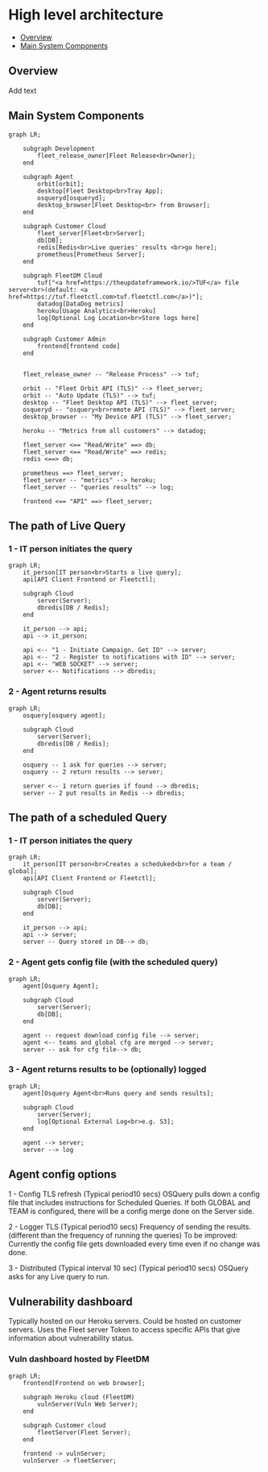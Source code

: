 # High level architecture

- [Overview](#overview)
- [Main System Components](#main-system-components)

## Overview

Add text

## Main System Components

```mermaid
graph LR;
    
    subgraph Development
        fleet_release_owner[Fleet Release<br>Owner];
    end

    subgraph Agent
        orbit[orbit];
        desktop[Fleet Desktop<br>Tray App];
        osqueryd[osqueryd];
        desktop_browser[Fleet Desktop<br> from Browser];
    end

    subgraph Customer Cloud
        fleet_server[Fleet<br>Server];
        db[DB];
        redis[Redis<br>Live queries' results <br>go here];
        prometheus[Prometheus Server];
    end

    subgraph FleetDM Cloud
        tuf["<a href=https://theupdateframework.io/>TUF</a> file server<br>(default: <a href=https://tuf.fleetctl.com>tuf.fleetctl.com</a>)"];
        datadog[DataDog metrics]
        heroku[Usage Analytics<br>Heroku]
        log[Optional Log Location<br>Store logs here]
    end

    subgraph Customer Admin
        frontend[frontend code]
    end


    fleet_release_owner -- "Release Process" --> tuf;

    orbit -- "Fleet Orbit API (TLS)" --> fleet_server;
    orbit -- "Auto Update (TLS)" --> tuf;
    desktop -- "Fleet Desktop API (TLS)" --> fleet_server;
    osqueryd -- "osquery<br>remote API (TLS)" --> fleet_server;
    desktop_browser -- "My Device API (TLS)" --> fleet_server;

    heroku -- "Metrics from all customers" --> datadog;

    fleet_server <== "Read/Write" ==> db;
    fleet_server <== "Read/Write" ==> redis;
    redis <==> db;

    prometheus ==> fleet_server;
    fleet_server -- "metrics" --> heroku;
    fleet_server -- "queries results" --> log;

    frontend <== "API" ==> fleet_server;

```



## The path of Live Query

### 1 - IT person initiates the query
```mermaid
graph LR;
    it_person[IT person<br>Starts a live query];
    api[API Client Frontend or Fleetctl];

    subgraph Cloud
        server(Server);
        dbredis[DB / Redis];
    end

    it_person --> api;
    api --> it_person;

    api <-- "1 - Initiate Campaign. Get ID" --> server;
    api <-- "2 - Register to notifications with ID" --> server;
    api <-- "WEB SOCKET" --> server;
    server <-- Notifications --> dbredis;

```

### 2 - Agent returns results
```mermaid
graph LR;
    osquery[osquery agent];

    subgraph Cloud
        server(Server);
        dbredis[DB / Redis];
    end

    osquery -- 1 ask for queries --> server;
    osquery -- 2 return results --> server;

    server <-- 1 return queries if found --> dbredis;
    server -- 2 put results in Redis --> dbredis;

```

## The path of a scheduled Query

### 1 - IT person initiates the query
```mermaid
graph LR;
    it_person[IT person<br>Creates a scheduked<br>for a team / global];
    api[API Client Frontend or Fleetctl];

    subgraph Cloud
        server(Server);
        db[DB];
    end

    it_person --> api;
    api --> server;
    server -- Query stored in DB--> db;
```
### 2 - Agent gets config file (with the scheduled query)
```mermaid
graph LR;
    agent[Osquery Agent];

    subgraph Cloud
        server(Server);
        db[DB];
    end

    agent -- request download config file --> server;
    agent <-- teams and global cfg are merged --> server;
    server -- ask for cfg file--> db;
```

### 3 - Agent returns results to be (optionally) logged
```mermaid
graph LR;
    agent[Osquery Agent<br>Runs query and sends results];

    subgraph Cloud
        server(Server);
        log[Optional External Log<br>e.g. S3];
    end

    agent --> server;
    server --> log
```


## Agent  config options
1 - Config TLS refresh 
(Typical period10 secs) OSQuery pulls down a config file that includes instructions for Scheduled Queries. 
If both GLOBAL and TEAM is configured, there will be a config merge done on the Server side. 

2 - Logger TLS
(Typical period10 secs) Frequency of sending the results. (different than the frequency of running the queries)
To be improved: Currently the config file gets downloaded every time even if no change was done.

3 - Distributed (Typical interval 10 sec)
(Typical period10 secs) OSQuery asks for any Live query to run.


## Vulnerability dashboard
Typically hosted on our Heroku servers.
Could be hosted on customer servers.
Uses the Fleet server Token to access specific APIs that give information about vulnerability
status.

### Vuln dashboard hosted by FleetDM
```mermaid
graph LR;
    frontend[Frontend on web browser];

    subgraph Heroku cloud (FleetDM)
        vulnServer(Vuln Web Server);
    end

    subgraph Customer cloud
        fleetServer(Fleet Server);
    end

    frontend -> vulnServer;
    vulnServer -> fleetServer;
```

